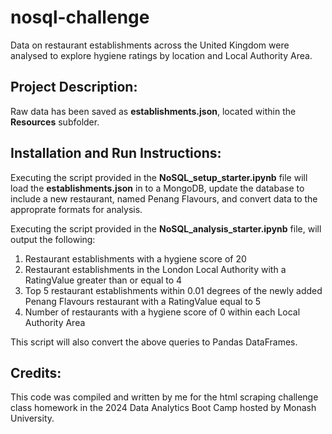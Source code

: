 # nosql-challenge
Data on restaurant establishments across the United Kingdom were analysed to explore hygiene ratings by location and Local Authority Area.


## Project Description:
Raw data has been saved as **establishments.json**, located within the **Resources** subfolder. 


## Installation and Run Instructions:
Executing the script provided in the **NoSQL_setup_starter.ipynb** file will load the **establishments.json** in to a MongoDB, update the database to include a new restaurant, named Penang Flavours, and convert data to the approprate formats for analysis. 

Executing the script provided in the **NoSQL_analysis_starter.ipynb** file, will output the following:
1. Restaurant establishments with a hygiene score of 20
2. Restaurant establishments in the London Local Authority with a RatingValue greater than or equal to 4
3. Top 5 restaurant establishments within 0.01 degrees of the newly added Penang Flavours restaurant with a RatingValue equal to 5
4. Number of restaurants with a hygiene score of 0 within each Local Authority Area

This script will also convert the above queries to Pandas DataFrames.
   

## Credits:
This code was compiled and written by me for the html scraping challenge class homework in the 2024 Data Analytics Boot Camp hosted by Monash University. 
